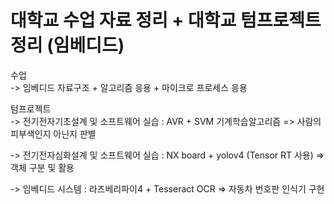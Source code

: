 # 대학교 수업 자료 정리 + 대학교 텀프로젝트 정리 (임베디드)

수업\
-> 임베디드 자료구조 + 알고리즘 응용 + 마이크로 프로세스 응용 

텀프로젝트\
-> 전기전자기초설계 및 소프트웨어 실습 : AVR + SVM 기계학습알고리즘 => 사람의 피부색인지 아닌지 판별

-> 전기전자심화설계 및 소프트웨어 실습 : NX board + yolov4 (Tensor RT 사용) => 객체 구분 및 활용

-> 임베디드 시스템 : 라즈베리파이4 + Tesseract OCR => 자동차 번호판 인식기 구현
